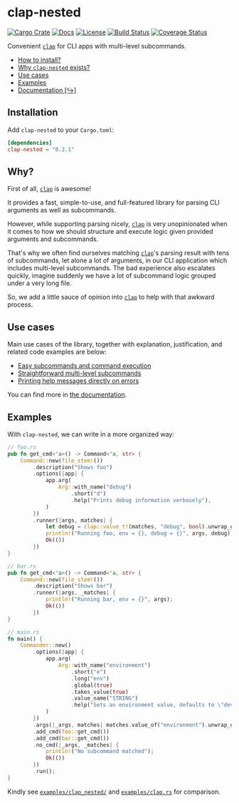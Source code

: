 # clap-nested

[![Cargo Crate](https://img.shields.io/crates/v/clap-nested.svg)](https://crates.io/crates/clap-nested)
[![Docs](https://docs.rs/clap-nested/badge.svg)](https://docs.rs/clap-nested)
[![License](https://img.shields.io/badge/license-MIT-blue.svg)](LICENSE)
[![Build Status](https://travis-ci.com/skymavis/clap-nested.svg?branch=master)](https://travis-ci.com/skymavis/clap-nested)
[![Coverage Status](https://coveralls.io/repos/github/skymavis/clap-nested/badge.svg?branch=master)](https://coveralls.io/github/skymavis/clap-nested?branch=master)

Convenient [`clap`][clap] for CLI apps with multi-level subcommands.

* [How to install?](#installation)
* [Why `clap-nested` exists?](#why)
* [Use cases](#use-cases)
* [Examples](#examples)
* [Documentation [↪]](https://docs.rs/clap-nested)

## Installation

Add `clap-nested` to your `Cargo.toml`:

```toml
[dependencies]
clap-nested = "0.2.1"
```

## Why?

First of all, [`clap`][clap] is awesome!

It provides a fast, simple-to-use, and full-featured library for parsing CLI
arguments as well as subcommands.

However, while supporting parsing nicely, [`clap`][clap] is very unopinionated
when it comes to how we should structure and execute logic given provided
arguments and subcommands.

That's why we often find ourselves matching [`clap`][clap]'s parsing result with
tens of subcommands, let alone a lot of arguments, in our CLI application which
includes multi-level subcommands. The bad experience also escalates quickly,
imagine suddenly we have a lot of subcommand logic grouped under a very long
file.

So, we add a little sauce of opinion into [`clap`][clap] to help with that
awkward process.

## Use cases

Main use cases of the library, together with explanation, justification,
and related code examples are below:

* [Easy subcommands and command execution](https://docs.rs/clap-nested#use-case-easy-subcommands-and-command-execution)
* [Straightforward multi-level subcommands](https://docs.rs/clap-nested#use-case-straightforward-multi-level-subcommands)
* [Printing help messages directly on errors](https://docs.rs/clap-nested#use-case-printing-help-messages-directly-on-errors)

You can find more in [the documentation](https://docs.rs/clap-nested).

## Examples

With `clap-nested`, we can write in a more organized way:

```rust
// foo.rs
pub fn get_cmd<'a>() -> Command<'a, str> {
    Command::new(file_stem!())
        .description("Shows foo")
        .options(|app| {
            app.arg(
                Arg::with_name("debug")
                    .short("d")
                    .help("Prints debug information verbosely"),
            )
        })
        .runner(|args, matches| {
            let debug = clap::value_t!(matches, "debug", bool).unwrap_or_default();
            println!("Running foo, env = {}, debug = {}", args, debug);
            Ok(())
        })
}

// bar.rs
pub fn get_cmd<'a>() -> Command<'a, str> {
    Command::new(file_stem!())
        .description("Shows bar")
        .runner(|args, _matches| {
            println!("Running bar, env = {}", args);
            Ok(())
        })
}

// main.rs
fn main() {
    Commander::new()
        .options(|app| {
            app.arg(
                Arg::with_name("environment")
                    .short("e")
                    .long("env")
                    .global(true)
                    .takes_value(true)
                    .value_name("STRING")
                    .help("Sets an environment value, defaults to \"dev\""),
            )
        })
        .args(|_args, matches| matches.value_of("environment").unwrap_or("dev"))
        .add_cmd(foo::get_cmd())
        .add_cmd(bar::get_cmd())
        .no_cmd(|_args, _matches| {
            println!("No subcommand matched");
            Ok(())
        })
        .run();
}
```

Kindly see [`examples/clap_nested/`](examples/clap_nested/)
and [`examples/clap.rs`](examples/clap.rs) for comparison.

[clap]: https://github.com/clap-rs/clap
